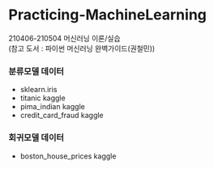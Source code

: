 # Practicing-MachineLearning  
  
 210406-210504 머신러닝 이론/실습  
(참고 도서 : 파이썬 머신러닝 완벽가이드(권철민))  

### 분류모델 데이터
- sklearn.iris
- titanic kaggle
- pima_indian kaggle
- credit_card_fraud kaggle
### 회귀모델 데이터
- boston_house_prices kaggle